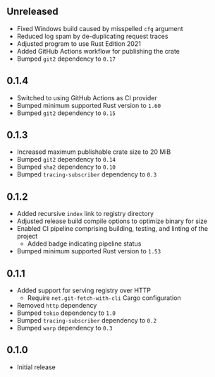 Unreleased
----------
- Fixed Windows build caused by misspelled `cfg` argument
- Reduced log spam by de-duplicating request traces
- Adjusted program to use Rust Edition 2021
- Added GitHub Actions workflow for publishing the crate
- Bumped `git2` dependency to `0.17`


0.1.4
-----
- Switched to using GitHub Actions as CI provider
- Bumped minimum supported Rust version to `1.60`
- Bumped `git2` dependency to `0.15`


0.1.3
-----
- Increased maximum publishable crate size to 20 MiB
- Bumped `git2` dependency to `0.14`
- Bumped `sha2` dependency to `0.10`
- Bumped `tracing-subscriber` dependency to `0.3`


0.1.2
-----
- Added recursive `index` link to registry directory
- Adjusted release build compile options to optimize binary for size
- Enabled CI pipeline comprising building, testing, and linting of the
  project
  - Added badge indicating pipeline status
- Bumped minimum supported Rust version to `1.53`


0.1.1
-----
- Added support for serving registry over HTTP
  - Require `net.git-fetch-with-cli` Cargo configuration
- Removed `http` dependency
- Bumped `tokio` dependency to `1.0`
- Bumped `tracing-subscriber` dependency to `0.2`
- Bumped `warp` dependency to `0.3`


0.1.0
-----
- Initial release
